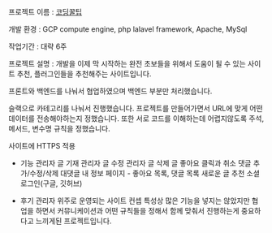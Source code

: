 프로젝트 이름 : [코딩꿀팁](https://honeytip.kro.kr)

개발 환경 : GCP compute engine, php lalavel framework, Apache, MySql

작업기간 : 대략 6주

프로젝트 설명 : 개발을 이제 막 시작하는 완전 초보들을 위해서 도움이 될 수 있는 사이트 추천, 플러그인들을 추천해주는 사이트입니다.

프론트와 백엔드를 나눠서 협업하였으며 백엔드 부분만 처리했습니다. 

슬랙으로 카테고리를 나눠서 진행했습니다.
프로젝트를 만들어가면서 URL에 맞게 어떤 데이터를 전송해야하는지 정했습니다.
 또한 서로 코드를 이해하는데 어렵지않도록 주석, 메서드, 변수명 규칙을 정했습니다.

사이트에 HTTPS 적용

- 기능
 관리자 글 기재
 관리자 글 수정
 관리자 글 삭제
 글 좋아요 클릭과 취소
 댓글 추가/수정/삭제
 대댓글
 내 정보 페이지 - 좋아요 목록, 댓글 목록
 새로운 글 추천
 소셜로그인(구글, 깃허브)

- 후기
관리자 위주로 운영되는 사이트 컨셉 특성상 많은 기능을 넣지는 않았지만
협업을 하면서 커뮤니케이션과 어떤 규칙들을 정해서 함께 맞춰서 진행하는게 중요하다고 느끼게된 프로젝트입니다. 